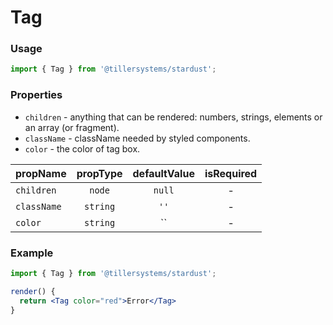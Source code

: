 # Tag

### Usage

```jsx
import { Tag } from '@tillersystems/stardust';
```

<!-- STORY -->

### Properties

- `children` - anything that can be rendered: numbers, strings, elements or an array (or fragment).
- `className` - className needed by styled components.
- `color` - the color of tag box.

| propName    | propType | defaultValue | isRequired |
| ----------- | :------: | :----------: | :--------: |
| `children`  |  `node`  |    `null`    |     -      |
| `className` | `string` |     `''`     |     -      |
| `color`     | `string` |    `` | -    |

### Example

```jsx
import { Tag } from '@tillersystems/stardust';

render() {
  return <Tag color="red">Error</Tag>
}
```
